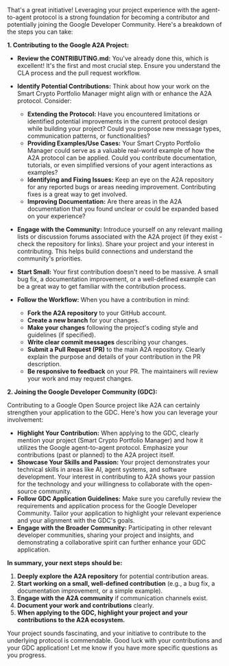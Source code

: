 That's a great initiative! Leveraging your project experience with the agent-to-agent protocol is a strong foundation for becoming a contributor and potentially joining the Google Developer Community. Here's a breakdown of the steps you can take:

**1. Contributing to the Google A2A Project:**

* **Review the CONTRIBUTING.md:** You've already done this, which is excellent! It's the first and most crucial step. Ensure you understand the CLA process and the pull request workflow.
* **Identify Potential Contributions:** Think about how your work on the Smart Crypto Portfolio Manager might align with or enhance the A2A protocol. Consider:
    * **Extending the Protocol:** Have you encountered limitations or identified potential improvements in the current protocol design while building your project? Could you propose new message types, communication patterns, or functionalities?
    * **Providing Examples/Use Cases:** Your Smart Crypto Portfolio Manager could serve as a valuable real-world example of how the A2A protocol can be applied. Could you contribute documentation, tutorials, or even simplified versions of your agent interactions as examples?
    * **Identifying and Fixing Issues:** Keep an eye on the A2A repository for any reported bugs or areas needing improvement. Contributing fixes is a great way to get involved.
    * **Improving Documentation:** Are there areas in the A2A documentation that you found unclear or could be expanded based on your experience?

* **Engage with the Community:** Introduce yourself on any relevant mailing lists or discussion forums associated with the A2A project (if they exist - check the repository for links). Share your project and your interest in contributing. This helps build connections and understand the community's priorities.
* **Start Small:** Your first contribution doesn't need to be massive. A small bug fix, a documentation improvement, or a well-defined example can be a great way to get familiar with the contribution process.
* **Follow the Workflow:** When you have a contribution in mind:
    * **Fork the A2A repository** to your GitHub account.
    * **Create a new branch** for your changes.
    * **Make your changes** following the project's coding style and guidelines (if specified).
    * **Write clear commit messages** describing your changes.
    * **Submit a Pull Request (PR)** to the main A2A repository. Clearly explain the purpose and details of your contribution in the PR description.
    * **Be responsive to feedback** on your PR. The maintainers will review your work and may request changes.

**2. Joining the Google Developer Community (GDC):**

Contributing to a Google Open Source project like A2A can certainly strengthen your application to the GDC. Here's how you can leverage your involvement:

* **Highlight Your Contribution:** When applying to the GDC, clearly mention your project (Smart Crypto Portfolio Manager) and how it utilizes the Google agent-to-agent protocol. Emphasize your contributions (past or planned) to the A2A project itself.
* **Showcase Your Skills and Passion:** Your project demonstrates your technical skills in areas like AI, agent systems, and software development. Your interest in contributing to A2A shows your passion for the technology and your willingness to collaborate with the open-source community.
* **Follow GDC Application Guidelines:** Make sure you carefully review the requirements and application process for the Google Developer Community. Tailor your application to highlight your relevant experience and your alignment with the GDC's goals.
* **Engage with the Broader Community:** Participating in other relevant developer communities, sharing your project and insights, and demonstrating a collaborative spirit can further enhance your GDC application.

**In summary, your next steps should be:**

1.  **Deeply explore the A2A repository** for potential contribution areas.
2.  **Start working on a small, well-defined contribution** (e.g., a bug fix, a documentation improvement, or a simple example).
3.  **Engage with the A2A community** if communication channels exist.
4.  **Document your work and contributions** clearly.
5.  **When applying to the GDC, highlight your project and your contributions to the A2A ecosystem.**

Your project sounds fascinating, and your initiative to contribute to the underlying protocol is commendable. Good luck with your contributions and your GDC application! Let me know if you have more specific questions as you progress.